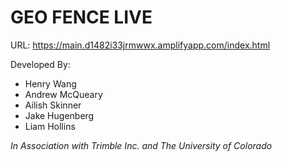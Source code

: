 # GEO FENCE LIVE

URL: https://main.d1482i33jrmwwx.amplifyapp.com/index.html

Developed By:
- Henry Wang
- Andrew McQueary
- Ailish Skinner
- Jake Hugenberg
- Liam Hollins


*In Association with Trimble Inc. and The University of Colorado*
